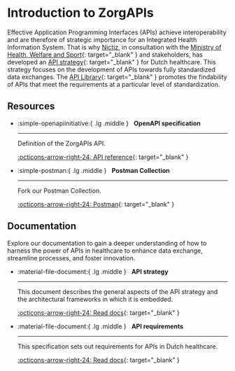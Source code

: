﻿# Introduction to ZorgAPIs

Effective Application Programming Interfaces (APIs) achieve interoperability and are therefore of strategic importance
for an Integrated Health Information System. That is why [Nictiz](./nictiz.md), in consultation with the
[Ministry of Health, Welfare and Sport](
https://www.government.nl/ministries/ministry-of-health-welfare-and-sport){: target="_blank" } and stakeholders, has
developed an [API strategy](https://nictiz.github.io/api-strategie-docs/){: target="_blank" } for Dutch healthcare. This
strategy focuses on the development of APIs towards fully standardized data exchanges.  The [API Library](
https://www.zorgapis.nl/){: target="_blank" } promotes the findability of APIs that meet the requirements at a
particular level of standardization.

## Resources

<div class="grid cards" markdown>

-   :simple-openapiinitiative:{ .lg .middle } &nbsp; **OpenAPI specification**

    ---

    Definition of the ZorgAPIs API.

    [:octicons-arrow-right-24: API reference](https://nictiz.github.io/zorgapis-openapi-specification/){: target="_blank" }

-   :simple-postman:{ .lg .middle } &nbsp; **Postman Collection**

    ---

    Fork our Postman Collection.

    [:octicons-arrow-right-24: Postman](https://www.postman.com/zorgapis/zorgapis/collection/6oerml3/zorgapis-api){: target="_blank" }

</div>

## Documentation

Explore our documentation to gain a deeper understanding of how to harness the power of APIs in healthcare to enhance
data exchange, streamline processes, and foster innovation.

<div class="grid cards" markdown>

-   :material-file-document:{ .lg .middle } &nbsp; **API strategy**

    ---

    This document describes the general aspects of the API strategy and the architectural frameworks in which it is
    embedded.

    [:octicons-arrow-right-24: Read docs](https://nictiz.github.io/api-strategie-docs/){: target="_blank" }

-   :material-file-document:{ .lg .middle } &nbsp; **API requirements**

    ---

    This specification sets out requirements for APIs in Dutch healthcare.

    [:octicons-arrow-right-24: Read docs](https://nictiz.github.io/api-requirements-docs/){: target="_blank" }

</div>
